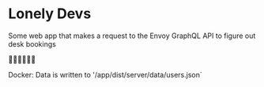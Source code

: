 # Lonely Devs

Some web app that makes a request to the Envoy GraphQL API to figure out desk bookings

🤷‍♂️🤷‍♂️🤷‍♂️

Docker: Data is written to '/app/dist/server/data/users.json`